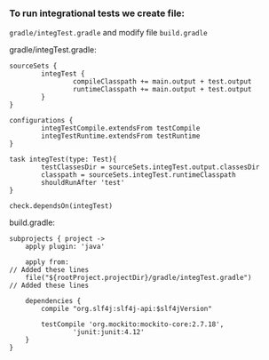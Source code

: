 ### To run integrational tests we create file:
`gradle/integTest.gradle` and modify file `build.gradle`

gradle/integTest.gradle:
```
sourceSets {
        integTest {
                compileClasspath += main.output + test.output
                runtimeClasspath += main.output + test.output
        }
}

configurations {
        integTestCompile.extendsFrom testCompile
        integTestRuntime.extendsFrom testRuntime
}

task integTest(type: Test){
        testClassesDir = sourceSets.integTest.output.classesDir
        classpath = sourceSets.integTest.runtimeClasspath
        shouldRunAfter 'test'
}

check.dependsOn(integTest)
```
build.gradle:
```
subprojects { project ->
    apply plugin: 'java'

    apply from:                                                      // Added these lines
    file("${rootProject.projectDir}/gradle/integTest.gradle")        // Added these lines

    dependencies {
        compile "org.slf4j:slf4j-api:$slf4jVersion"

        testCompile 'org.mockito:mockito-core:2.7.18',
                'junit:junit:4.12'
    }
}
```

